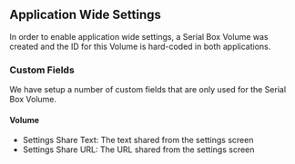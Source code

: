 ## Application Wide Settings

In order to enable application wide settings, a Serial Box Volume was created and the ID for this Volume is hard-coded in both applications.

### Custom Fields

We have setup a number of custom fields that are only used for the Serial Box Volume.

#### Volume
+ Settings Share Text: The text shared from the settings screen
+ Settings Share URL: The URL shared from the settings screen